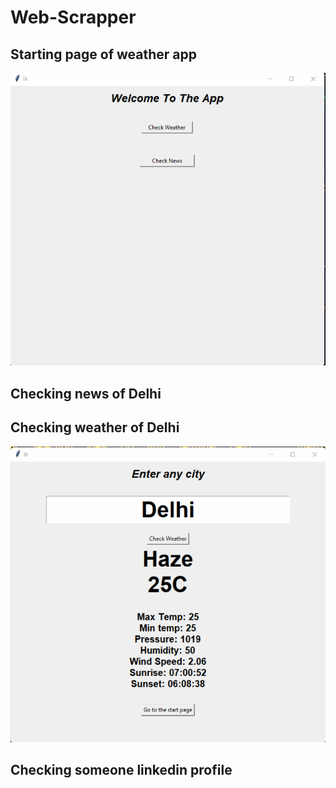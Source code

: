 # Web-Scrapper

## Starting page of weather app
![starting page](https://github.com/aadityamittal/Web-Scrapper/blob/main/Screen%20Shot%2010-29-2021%20at%2011.52%20AM%20-%203.png)


## Checking news of Delhi



## Checking weather of Delhi
![whether_app](https://github.com/aadityamittal/Web-Scrapper/blob/main/Screen%20Shot%2010-29-2021%20at%2011.52%20AM%20-%202.png)


## Checking someone linkedin profile
